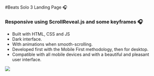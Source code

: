 #Beats Solo 3 Landing Page 🎧

### Responsive using ScrollReveal.js and some keyframes 🎧

- Built with HTML, CSS and JS
- Dark interface.
- With animations when smooth-scrolling.
- Developed first with the Mobile First methodology, then for desktop.
- Compatible with all mobile devices and with a beautiful and pleasant user interface.

![](/preview.png)
